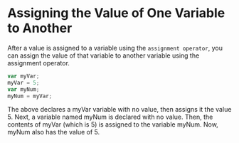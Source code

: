 # Assigning the Value of One Variable to Another
After a value is assigned to a variable using the ```assignment operator```, you can assign the value of that variable to another variable using the assignment operator.
```javascript
var myVar;
myVar = 5;
var myNum;
myNum = myVar;
```
The above declares a myVar variable with no value, then assigns it the value 5. Next, a variable named myNum is declared with no value. Then, the contents of myVar (which is 5) is assigned to the variable myNum. Now, myNum also has the value of 5.
